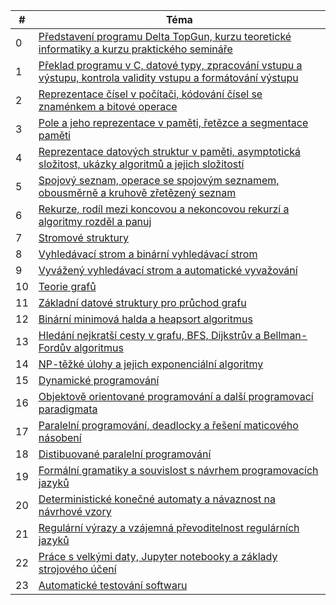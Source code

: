 
| #  | Téma                                                                                                                                                            |
|----|-----------------------------------------------------------------------------------------------------------------------------------------------------------------|
| 0  | [Představení programu Delta TopGun, kurzu teoretické informatiky a kurzu praktického semináře](00_uvod)                                              |
| 1  | [Překlad programu v C, datové typy, zpracování vstupu a výstupu, kontrola validity vstupu a formátování výstupu](01_uvod_do_programovaciho_jazyka_c) |
| 2  | [Reprezentace čísel v počítači, kódování čísel se znaménkem a bitové operace](02_reprezentace_cisel_v_pocitaci)                                      |
| 3  | [Pole a jeho reprezentace v paměti, řetězce a segmentace paměti](03_pole_a_pamet)                                                                    |
| 4  | [Reprezentace datových struktur v paměti, asymptotická složitost, ukázky algoritmů a jejich složitostí](04_slozitost_a_tridici_algoritmy)            |
| 5  | [Spojový seznam, operace se spojovým seznamem, obousměrně a kruhově zřetězený seznam](05_spojovy_seznam)                                             |
| 6  | [Rekurze, rodíl mezi koncovou a nekoncovou rekurzí a algoritmy rozděl a panuj](06_rekurze)                                                           |
| 7  | [Stromové struktury](07_stromove_struktury)                                                                                                          |
| 8  | [Vyhledávací strom a binární vyhledávací strom](08_binarni_vyhledavaci_strom)                                                                        |
| 9  | [Vyvážený vyhledávací strom a automatické vyvažování](09_vyvazene_stromy)                                                                            |
| 10 | [Teorie grafů](10_uvod_do_teorie_grafu)                                                                                                              |
| 11 | [Základní datové struktury pro průchod grafu](11_pruchody_grafem)                                                                                    |
| 12 | [Binární minimová halda a heapsort algoritmus](12_binarni_halda)                                                                                     |
| 13 | [Hledání nejkratší cesty v grafu, BFS, Dijkstrův a Bellman-Fordův algoritmus](13_nejkratsi_cesta)                                                    |
| 14 | [NP-těžké úlohy a jejich exponenciální algoritmy](14_slozite_ulohy)                                                                                  |
| 15 | [Dynamické programování](15_dynamicke_programovani)                                                                                                  |
| 16 | [Objektově orientované programování a další programovací paradigmata](16_uvod_do_oop)                                                                |
| 17 | [Paralelní programování, deadlocky a řešení maticového násobení](17_paralelni)                                                                       |
| 18 | [Distibuované paralelní programování](18_paralelni_2)                                                                                                |
| 19 | [Formální gramatiky a souvislost s návrhem programovacích jazyků](19_gramatiky)                                                                      |
| 20 | [Deterministické konečné automaty a návaznost na návrhové vzory](20_automaty)                                                                        |
| 21 | [Regulární výrazy a vzájemná převoditelnost regulárních jazyků](21_regularni_vyrazy)                                                                 |
| 22 | [Práce s velkými daty, Jupyter notebooky a základy strojového účení](22_prace_s_daty)                                                                |
| 23 | [Automatické testování softwaru](23_testovani)                                                                                                       |
